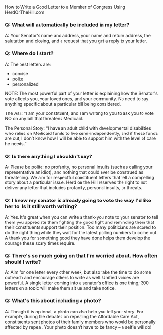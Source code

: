 How to Write a Good Letter to a Member of Congress Using HerdOnTheHill.com

### Q: What will automatically be included in my letter?
A: Your Senator's name and address, your name and return address, the salutation and closing, and a request that you get a reply to your letter.

### Q: Where do I start?
A: The best letters are:
- concise 
- polite 
- personalized

NOTE: The most powerful part of your letter is explaining how the Senator's vote affects you, your loved ones, and your community. No need to say anything specific about a particular bill being considered.

The Ask: “I am your constituent, and I am writing to you to ask you to vote NO on any bill that threatens Medicaid. 

The Personal Story: “I have an adult child with developmental disabilities who relies on Medicaid funds to live semi-independently, and if these funds are cut, I don’t know how I will be able to support him with the level of care he needs.”

### Q: Is there anything I shouldn't say?
A: Please be polite: no profanity, no personal insults (such as calling your representative an idiot), and nothing that could ever be construed as threatening. We aim for respectful constituent letters that tell a compelling story about a particular issue. Herd on the Hill reserves the right to not deliver any letter that includes profanity, personal insults, or threats.

### Q: I know my senator is already going to vote the way I'd like her to. Is it still worth writing?
A: Yes. It's great when you can write a thank-you note to your senator to tell them you appreciate them fighting the good fight and reminding them that their constituents support their position. Too many politicians are scared to do the right thing while they wait for the latest polling numbers to come out. A thank you for something good they have done helps them develop the courage these scary times require.

### Q: There's so much going on that I'm worried about. How often should I write?
A: Aim for one letter every other week, but also take the time to do some outreach and encourage others to write as well. Unified voices are powerful. A single letter coming into a senator’s office is one thing; 300 letters on a topic will make them sit up and take notice.  

### Q: What's this about including a photo?
A: Though it is optional, a photo can also help you tell your story. For example, during the debates on repealing the Affordable Care Act, constituents sent photos of their family members who would be personally affected by repeal. Your photo doesn’t have to be fancy – a selfie will do!